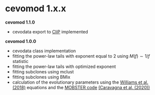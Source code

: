 
# cevomod 1.x.x

**cevomod 1.1.0**

* cevodata export to [CliP](https://github.com/wwylab/CliP) implemented

**cevomod 1.0.0**

* cevodata class implementation
* fitting the power-law tails with exponent equal to 2 using $M(f) \sim 1/f$ statistic
* fitting the power-law tails with optimized exponent
* fitting subclones using mclust
* fitting subclones using BMix
* calculation of the evolutionary parameters using the [Williams et al. (2018)](https://doi.org/10.1038/s41588-018-0128-6) equations and the [MOBSTER code](https://github.com/caravagnalab/mobster/blob/master/R/evodynamics.R) [(Caravagna et al. (2020))](https://doi.org/10.1038/s41588-020-0675-5)


